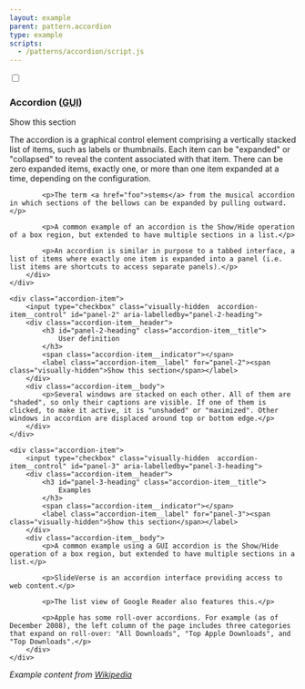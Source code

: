 ```yaml
---
layout: example
parent: pattern.accordion
type: example
scripts:
  - /patterns/accordion/script.js
---
```


<style>
    
</style>

<div class="accordion">
    <div class="accordion-item">
        <input type="checkbox" class="visually-hidden  accordion-item__control" id="panel-1" aria-labelledby="panel-1-heading">
        <div class="accordion-item__header">
            <h3 id="panel-1-heading" class="accordion-item__title">
                Accordion (<abbr title="Graphical user interface">GUI</abbr>)
            </h3>
            <span class="accordion-item__indicator"></span>
            <label class="accordion-item__label" for="panel-1"><span class="visually-hidden">Show this section</span></label>
        </div>
        <div class="accordion-item__body">
            <p>The accordion is a graphical control element comprising a vertically stacked list of items, such as labels or thumbnails. Each item can be "expanded" or "collapsed" to reveal the content associated with that item. There can be zero expanded items, exactly one, or more than one item expanded at a time, depending on the configuration.</p>

            <p>The term <a href="foo">stems</a> from the musical accordion in which sections of the bellows can be expanded by pulling outward.</p>

            <p>A common example of an accordion is the Show/Hide operation of a box region, but extended to have multiple sections in a list.</p>

            <p>An accordion is similar in purpose to a tabbed interface, a list of items where exactly one item is expanded into a panel (i.e. list items are shortcuts to access separate panels).</p>
        </div>
    </div>

    <div class="accordion-item">
        <input type="checkbox" class="visually-hidden  accordion-item__control" id="panel-2" aria-labelledby="panel-2-heading">
        <div class="accordion-item__header">
            <h3 id="panel-2-heading" class="accordion-item__title">
                User definition
            </h3>
            <span class="accordion-item__indicator"></span>
            <label class="accordion-item__label" for="panel-2"><span class="visually-hidden">Show this section</span></label>
        </div>
        <div class="accordion-item__body">
            <p>Several windows are stacked on each other. All of them are "shaded", so only their captions are visible. If one of them is clicked, to make it active, it is "unshaded" or "maximized". Other windows in accordion are displaced around top or bottom edge.</p>
        </div>
    </div>

    <div class="accordion-item">
        <input type="checkbox" class="visually-hidden  accordion-item__control" id="panel-3" aria-labelledby="panel-3-heading">
        <div class="accordion-item__header">
            <h3 id="panel-3-heading" class="accordion-item__title">
                Examples
            </h3>
            <span class="accordion-item__indicator"></span>
            <label class="accordion-item__label" for="panel-3"><span class="visually-hidden">Show this section</span></label>
        </div>
        <div class="accordion-item__body">
            <p>A common example using a GUI accordion is the Show/Hide operation of a box region, but extended to have multiple sections in a list.</p>

            <p>SlideVerse is an accordion interface providing access to web content.</p>

            <p>The list view of Google Reader also features this.</p>

            <p>Apple has some roll-over accordions. For example (as of December 2008), the left column of the page includes three categories that expand on roll-over: "All Downloads", "Top Apple Downloads", and "Top Downloads".</p>
        </div>
    </div>
</div>



<p><em>Example content from <a href="https://en.wikipedia.org/wiki/Accordion_(GUI)">Wikipedia</a></em></p>
